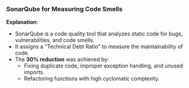 ### **SonarQube for Measuring Code Smells**

**Explanation**:
- SonarQube is a code quality tool that analyzes static code for bugs, vulnerabilities, and code smells.
- It assigns a "Technical Debt Ratio" to measure the maintainability of code.
- The **30% reduction** was achieved by:
    - Fixing duplicate code, improper exception handling, and unused imports.
    - Refactoring functions with high cyclomatic complexity.